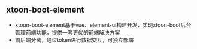 ## xtoon-boot-element
- xtoon-boot-element基于vue、element-ui构建开发，实现xtoon-boot后台管理前端功能，提供一套更优的前端解决方案
- 前后端分离，通过token进行数据交互，可独立部署
